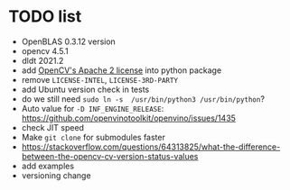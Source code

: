 # TODO list


+ OpenBLAS 0.3.12 version
+ opencv 4.5.1
+ dldt 2021.2
+ add [OpenCV's Apache 2 license](https://github.com/opencv/opencv/blob/master/LICENSE) into python package
+ remove `LICENSE-INTEL`, `LICENSE-3RD-PARTY`
+ add Ubuntu version check in tests
+ do we still need `sudo ln -s  /usr/bin/python3 /usr/bin/python`?
+ Auto value for `-D INF_ENGINE_RELEASE`: https://github.com/openvinotoolkit/openvino/issues/1435
+ check JIT speed
+ Make `git clone` for submodules faster
+ https://stackoverflow.com/questions/64313825/what-the-difference-between-the-opencv-cv-version-status-values
+ add examples
+ versioning change

